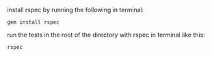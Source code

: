 install rspec by running the following in terminal:
```
gem install rspec
```
run the tests in the root of the directory with rspec in terminal like this:
```
rspec
```
